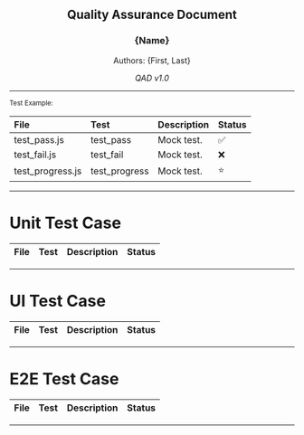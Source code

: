<div style="text-align: center;">
<h2>Quality Assurance Document</h2>
<h3>{Name}</h3>
<p>Authors: {First, Last}</p>
<i>QAD v1.0</i>
</div>

---

<small>Test Example:

| File             | Test          | Description | Status   |
| :--------------- | :------------ | :---------- | :------- |
| test_pass.js     | test_pass     | Mock test.  | &#9989;  |
| test_fail.js     | test_fail     | Mock test.  | &#10060; |
| test_progress.js | test_progress | Mock test.  | &#11088; |

</small>

---

# Unit Test Case

| File             | Test          | Description | Status   |
| :--------------- | :------------ | :---------- | :------- |

---

# UI Test Case

| File             | Test          | Description | Status   |
| :--------------- | :------------ | :---------- | :------- |

---

# E2E Test Case

| File             | Test          | Description | Status   |
| :--------------- | :------------ | :---------- | :------- |

---
